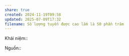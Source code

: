 ```yaml
---
share: true
created: 2024-11-19T09:58
updated: 2025-07-09T17:32
filename: Số lượng tuyển được cao lắm là 50 phần trăm
---
```

Khái niệm:: 

Nguồn:: 

